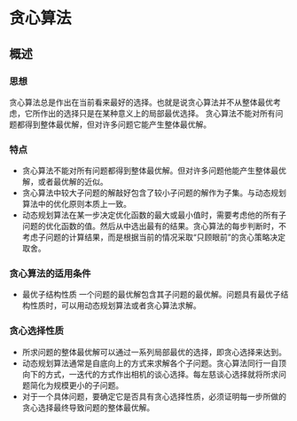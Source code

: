 # 贪心算法

## 概述

### 思想
贪心算法总是作出在当前看来最好的选择。也就是说贪心算法并不从整体最优考虑，它所作出的选择只是在某种意义上的局部最优选择。
贪心算法不能对所有问题都得到整体最优解，但对许多问题它能产生整体最优解。
### 特点
* 贪心算法不能对所有问题都得到整体最优解。但对许多问题他能产生整体最优解，或者最优解的近似。
* 贪心算法中较大子问题的解敲好包含了较小子问题的解作为子集。与动态规划算法中的优化原则本质上一致。
* 动态规划算法在某一步决定优化函数的最大或最小值时，需要考虑他的所有子问题的优化函数的值。然后从中选出最有的结果。贪心算法的每步判断时，不考虑子问题的计算结果，而是根据当前的情况采取“只顾眼前”的贪心策略决定取舍。

### 贪心算法的适用条件
* 最优子结构性质
一个问题的最优解包含其子问题的最优解。问题具有最优子结构性质时，可以用动态规划算法或者贪心算法求解。

### 贪心选择性质
* 所求问题的整体最优解可以通过一系列局部最优的选择，即贪心选择来达到。
* 动态规划算法通常是自底向上的方式来求解各个子问题。贪心算法同行一自顶向下的方式，一迭代的方式作出相机的谈心选择。每左慈谈心选择就将所求问题简化为规模更小的子问题。
* 对于一个具体问题，要确定它是否具有贪心选择性质，必须证明每一步所做的贪心选择最终导致问题的整体最优解。
